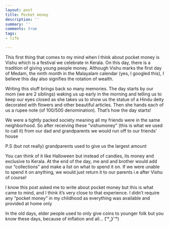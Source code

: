 ```yaml
---
layout: post
title: Pocket money
description: ''
summary: ''
comments: true
tags:
- life

---
```

This first thing that comes to my mind when I think about pocket money is Vishu which is a festival we celebrate in Kerala. On this day, there is a tradition of giving young people money. Although Vishu marks the first day of Medam, the ninth month in the Malayalam calendar (yes, I googled this), I believe this day also signifies the rotation of wealth.

Writing this stuff brings back so many memories. The day starts by our mom (we are 2 siblings) waking us up early in the morning and telling us to keep our eyes closed as she takes us to show us the statue of a Hindu deity decorated with flowers and other beautiful articles. Then she hands each of us a rupee note (of 100/500 denomination). That’s how the day starts!

We were a tightly packed society meaning all my friends were in the same neighborhood. So after receiving these “vishumoney” (this is what we used to call it) from our dad and grandparents we would run off to our friends’ house 

P.S (but not really) grandparents used to give us the largest amount 

You can think of it like Halloween but instead of candies, its money and exclusive to Kerala. At the end of the day, me and and brother would add our “collections” and make a list on what to spend it on. If we were unable to spend it on anything, we would just return it to our parents i.e after Vishu of course!

I know this post asked me to write about pocket money but this is what came to mind, and I think it’s very close to that experience. I didn’t require any “pocket money” in my childhood as everything was available and provided at home only 

In the old days, elder people used to only give coins to younger folk but you know these days, because of inflation and all… (͡ ° ͜ʖ ͡ °)